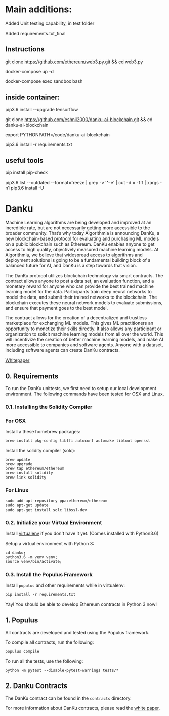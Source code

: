 # Main additions: 
Added Unit testing capability, in test folder

Added requirements.txt_final

## Instructions

git clone https://github.com/ethereum/web3.py.git && cd web3.py

docker-compose up -d

docker-compose exec sandbox bash

## inside container: 

pip3.6 install --upgrade tensorflow

git clone https://github.com/eshnil2000/danku-ai-blockchain.git && cd danku-ai-blockchain

export PYTHONPATH=/code/danku-ai-blockchain

pip3.6 install -r requirements.txt

## useful tools

pip install pip-check

pip3.6 list --outdated --format=freeze | grep -v '^\-e' | cut -d = -f 1  | xargs -n1 pip3.6 install -U

# Danku

Machine Learning algorithms are being developed and improved at an incredible rate, but are not necessarily getting more accessible to the broader community. That’s why today Algorithmia is announcing DanKu, a new blockchain-based protocol for evaluating and purchasing ML models on a public blockchain such as Ethereum. DanKu enables anyone to get access to high quality, objectively measured machine learning models. At Algorithmia, we believe that widespread access to algorithms and deployment solutions is going to be a fundamental building block of a balanced future for AI, and DanKu is a step towards that vision.

The DanKu protocol utilizes blockchain technology via smart contracts. The contract allows anyone to post a data set, an evaluation function, and a monetary reward for anyone who can provide the best trained machine learning model for the data. Participants train deep neural networks to model the data, and submit their trained networks to the blockchain. The blockchain executes these neural network models to evaluate submissions, and ensure that payment goes to the best model.

The contract allows for the creation of a decentralized and trustless marketplace for exchanging ML models. This gives ML practitioners an opportunity to monetize their skills directly. It also allows any participant or organization to solicit machine learning models from all over the world. This will incentivize the creation of better machine learning models, and make AI more accessible to companies and software agents. Anyone with a dataset, including software agents can create DanKu contracts.

[Whitepaper](https://algorithmia.com/research/ml-models-on-blockchain)

## 0. Requirements

To run the DanKu unittests, we first need to setup our local development environment. The following commands have been tested for OSX and Linux.

### 0.1. Installing the Solidity Compiler

### For OSX

Install a these homebrew packages:

```
brew install pkg-config libffi autoconf automake libtool openssl
```

Install the solidity compiler (solc):

```
brew update
brew upgrade
brew tap ethereum/ethereum
brew install solidity
brew link solidity
```

### For Linux

```
sudo add-apt-repository ppa:ethereum/ethereum
sudo apt-get update
sudo apt-get install solc libssl-dev
```

### 0.2. Initialize your Virtual Environment

Install [virtualenv](https://virtualenv.pypa.io/en/stable/) if you don't have it yet. (Comes installed with Python3.6)

Setup a virtual environment with Python 3:

```
cd danku;
python3.6 -m venv venv;
source venv/bin/activate;

```

### 0.3. Install the Populus Framework

Install `populus` and other requirements while in virtualenv:

```
pip install -r requirements.txt
```

Yay! You should be able to develop Ethereum contracts in Python 3 now!

## 1. Populus

All contracts are developed and tested using the Populus framework.

To compile all contracts, run the following:

```
populus compile
```

To run all the tests, use the following:

```
python -m pytest --disable-pytest-warnings tests/*
```

## 2. Danku Contracts

The DanKu contract can be found in the `contracts` directory.

For more information about DanKu contracts, please read the [white paper](#).
